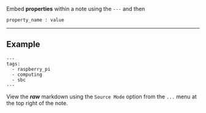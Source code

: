 Embed **properties** within a note using the `---` and then 

`property_name : value`

---
## Example

``` 
---
tags: 
  - raspberry_pi
  - computing
  - sbc
---
```

View the ***raw*** markdown using the `Source Mode` option from the `...` menu at the top right of the note.